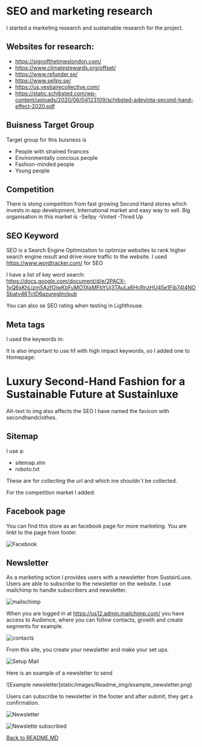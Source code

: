 
# SEO and marketing research

I started a marketing research and sustainable research for the project.

##  Websites for research:
* https://signofthetimeslondon.com/
* https://www.climatestewards.org/offset/
* https://www.refunder.se/
* https://www.sellpy.se/
* https://us.vestiairecollective.com/
* https://static.schibsted.com/wp-content/uploads/2020/06/04123109/schibsted-adevinta-second-hand-effect-2020.pdf

## Buisness Target Group
Target group for this buisness is
* People with strained finances
* Environmentally concious people
* Fashion-minded people
* Young people 

## Competition 
There is stong competition from fast growing Second Hand stores which invests in app development, International market and easy way to sell.
Big organisation in this market is
-Sellpy
-Vinted
-Thred Up

## SEO Keyword 

SEO is a Search Engine Optimization to optimize websites to rank higher search engine result and drive more traffic to the website.
I used https://www.wordtracker.com/ for SEO

I have a list of key word search:
https://docs.google.com/document/d/e/2PACX-1vQ6sKhLizm5AzfOiwKbFuMO1XqMFbYUj3TAuLa6HcRnzHU45e1Fib74I4NOSbatv46TctD6azuregIm/pub

You can also se SEO rating when testing in Lighthouse.

## Meta tags

I used the keywords in:

<title>Sustainluxe | Luxury Second-Hand Fashion, Climate Smart & Sustainable</title>
<meta name="description" content="Discover Sustainluxe – premium second-hand designer fashion with a climate-smart mission. Shop quality, eco-friendly clothes and make a sustainable impact." />
<meta name="keywords" content="second hand, luxury second hand fashion, online second hand stores, eco-friendly fashion, vintage fashion, sustainable fashion, designer second hand, climate smart fashion, used clothes, quality clothes, carbon saving, footprint, circular fashion, save the world, second hand effect, CO2 savings" />

It is also important to use h1 with high impact keywords, so I added one to Homepage:
<h1 class="text-center">Luxury Second-Hand Fashion for a Sustainable Future at Sustainluxe</h1>

Alt-text to img also affects the SEO
I have named the favicon with secondhandclothes.

## Sitemap

I use a:
- sitemap.xlm
- roboto.txt

These are for collecting the url and which ine shouldn´t be collected.

For the competition market I added:
## Facebook page

You can find this store as an facebook page for more marketing.
You are linkt to the page from footer.

![Facebook](static/images/Readme_img/facebook.png)

## Newsletter

As a marketing action I provides users with a newsletter from SustainLuxe.
Users are able to subscribe to the newsletter on the website.
I use mailchimp to handle subscribers and newsletter.

![mailschimp](static/images/Readme_img/mailchimp.png)

When you are logged in at https://us12.admin.mailchimp.com/ you have access to Audience, where you can follow contacts, growth and create segments for example.

![contacts](static/images/Readme_img/contacts.png)

From this site, you create your newsletter and make your set ups.

![Setup Mail](static/images/Readme_img/setup_mail.png)

Here is an example of a newsletter to send

![Example newsletter]static/images/Readme_img/example_newsletter.png)

Users can subscribe to newsletter in the footer and after submit, they get a confirmation.

![Newsletter](static/images/Readme_img/example_newsletter.png)

![Newslette subscribed](static/images/Readme_img/newsletter_subscribed.png)





[Back to README.MD](README.md)
